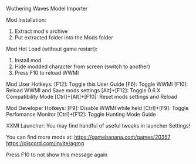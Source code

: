 Wuthering Waves Model Importer

Mod Installation:
1. Extract mod's archive
2. Put extracted folder into the Mods folder

Mod Hot Load (without game restart):
1. Install mod
2. Hide modded character from screen (switch to another)
3. Press F10 to reload WWMI

Mod User Hotkeys:
[F12]: Toggle this User Guide
[F6]: Toggle WWMI
[F10]: Reload WWMI and Save mods settings
[Alt]+[F12]: Toggle 0.6.X Compatibility Mode
[Ctrl]+[Alt]+[F10]: Reset mods settings and Reload

Mod Developer Hotkeys:
[F9]: Disable WWMI while held
[Ctrl]+[F9]: Toggle Perfomance Monitor
[Ctrl]+[F12]: Toggle Hunting Mode Guide

XXMI Launcher:
You may find handful of useful tweaks in launcher Settings!

You can find more mods at:
https://gamebanana.com/games/20357
https://discord.com/invite/agmg

Press F10 to not show this message again